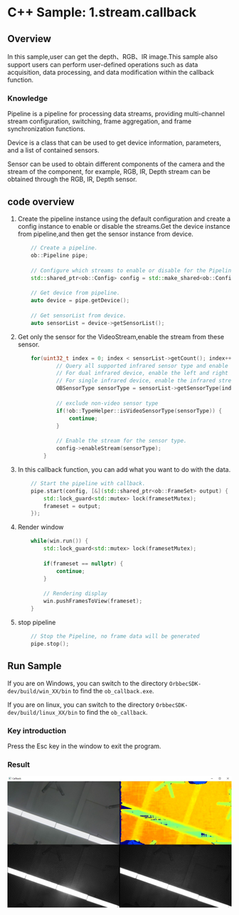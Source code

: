 # C++ Sample: 1.stream.callback

## Overview

In this sample,user can get the depth、RGB、IR image.This sample also support users can perform user-defined operations such as data acquisition, data processing, and data modification within the callback function.

### Knowledge

Pipeline is a pipeline for processing data streams, providing multi-channel stream configuration, switching, frame aggregation, and frame synchronization functions.

Device is a class that can be used to get device information, parameters, and a list of contained sensors.

Sensor can be used to obtain different components of the camera and the stream of the component, for example, RGB, IR, Depth stream can be obtained through the RGB, IR, Depth sensor.

## code overview

1. Create the pipeline instance using the default configuration and create a config instance to enable or disable the streams.Get the device instance from pipeline,and then get the sensor instance from device.

    ```c++
        // Create a pipeline.
        ob::Pipeline pipe;

        // Configure which streams to enable or disable for the Pipeline by creating a Config.
        std::shared_ptr<ob::Config> config = std::make_shared<ob::Config>();

        // Get device from pipeline.
        auto device = pipe.getDevice();

        // Get sensorList from device.
        auto sensorList = device->getSensorList();
    ```

2. Get only the sensor for the VideoStream,enable the stream from these sensor.

    ```c++
        for(uint32_t index = 0; index < sensorList->getCount(); index++) {
                // Query all supported infrared sensor type and enable the infrared stream.
                // For dual infrared device, enable the left and right infrared streams.
                // For single infrared device, enable the infrared stream.
                OBSensorType sensorType = sensorList->getSensorType(index);

                // exclude non-video sensor type
                if(!ob::TypeHelper::isVideoSensorType(sensorType)) {
                    continue;
                }

                // Enable the stream for the sensor type.
                config->enableStream(sensorType);
            }
    ```

3. In this callback function, you can add what you want to do with the data.

    ```c++
        // Start the pipeline with callback.
        pipe.start(config, [&](std::shared_ptr<ob::FrameSet> output) {
            std::lock_guard<std::mutex> lock(framesetMutex);
            frameset = output;
        });
    ```

4. Render window

    ```c++
        while(win.run()) {
            std::lock_guard<std::mutex> lock(framesetMutex);

            if(frameset == nullptr) {
                continue;
            }

            // Rendering display
            win.pushFramesToView(frameset);
        }
    ```

5. stop pipeline

    ```c++
        // Stop the Pipeline, no frame data will be generated
        pipe.stop();
    ```

## Run Sample

If you are on Windows, you can switch to the directory `OrbbecSDK-dev/build/win_XX/bin` to find the `ob_callback.exe`.

If you are on linux, you can switch to the directory `OrbbecSDK-dev/build/linux_XX/bin` to find the `ob_callback`.

### Key introduction

Press the Esc key in the window to exit the program.

### Result

![result](/docs/resource/callback.jpg)
